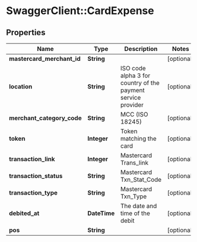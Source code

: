 # SwaggerClient::CardExpense

## Properties
Name | Type | Description | Notes
------------ | ------------- | ------------- | -------------
**mastercard_merchant_id** | **String** |  | [optional] 
**location** | **String** | ISO code alpha 3 for country of the payment service provider | [optional] 
**merchant_category_code** | **String** | MCC (ISO 18245) | [optional] 
**token** | **Integer** | Token matching the card | [optional] 
**transaction_link** | **Integer** | Mastercard Trans_link | [optional] 
**transaction_status** | **String** | Mastercard Txn_Stat_Code | [optional] 
**transaction_type** | **String** | Mastercard Txn_Type | [optional] 
**debited_at** | **DateTime** | The date and time of the debit | [optional] 
**pos** | **String** |  | [optional] 


